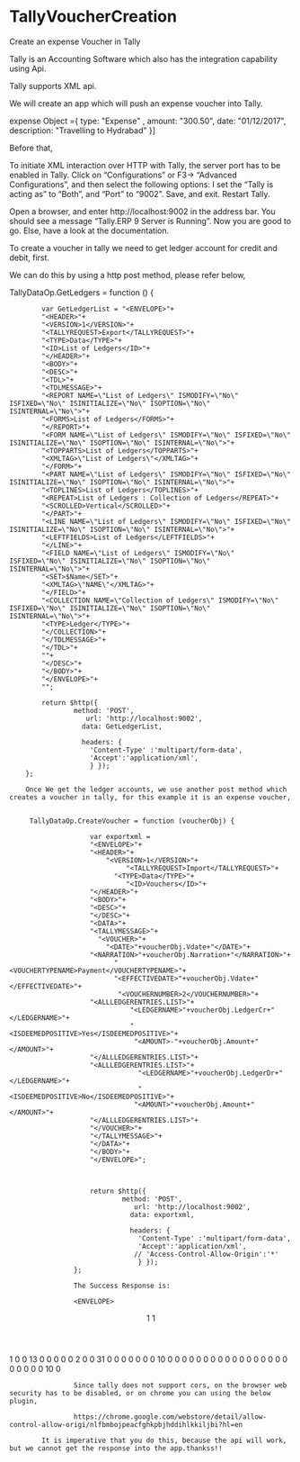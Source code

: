 # TallyVoucherCreation
Create an expense Voucher in Tally

Tally is an Accounting Software which also has the integration capability using Api.

Tally supports XML api.

We will create an app which will push an expense voucher into Tally.

expense Object ={ type: "Expense" ,
                   amount: "300.50",
                   date: "01/12/2017",
                   description: "Travelling to Hydrabad" }]
                   
 Before that,
 
 To initiate XML interaction over HTTP with Tally, the server port has to be enabled in Tally. Click on “Configurations” or F3-> “Advanced Configurations”, and then select the following options: I set the “Tally is acting as” to “Both”, and “Port” to “9002”. Save, and exit. Restart Tally.
 
Open a browser, and enter http://localhost:9002 in the address bar. You should see a message “<RESPONSE>Tally.ERP 9 Server is Running</RESPONSE>”. Now you are good to go. Else, have a look at the documentation.

To create a voucher in tally we need to get ledger account for credit and debit, first.

We can do this by using a http post method, please refer below,

 TallyDataOp.GetLedgers = function () {

            var GetLedgerList = "<ENVELOPE>"+
            "<HEADER>"+
            "<VERSION>1</VERSION>"+
            "<TALLYREQUEST>Export</TALLYREQUEST>"+
            "<TYPE>Data</TYPE>"+
            "<ID>List of Ledgers</ID>"+
            "</HEADER>"+
            "<BODY>"+
            "<DESC>"+
            "<TDL>"+
            "<TDLMESSAGE>"+
            "<REPORT NAME=\"List of Ledgers\" ISMODIFY=\"No\" ISFIXED=\"No\" ISINITIALIZE=\"No\" ISOPTION=\"No\" ISINTERNAL=\"No\">"+
            "<FORMS>List of Ledgers</FORMS>"+
            "</REPORT>"+
            "<FORM NAME=\"List of Ledgers\" ISMODIFY=\"No\" ISFIXED=\"No\" ISINITIALIZE=\"No\" ISOPTION=\"No\" ISINTERNAL=\"No\">"+
            "<TOPPARTS>List of Ledgers</TOPPARTS>"+
            "<XMLTAG>\"List of Ledgers\"</XMLTAG>"+
            "</FORM>"+
            "<PART NAME=\"List of Ledgers\" ISMODIFY=\"No\" ISFIXED=\"No\" ISINITIALIZE=\"No\" ISOPTION=\"No\" ISINTERNAL=\"No\">"+
            "<TOPLINES>List of Ledgers</TOPLINES>"+
            "<REPEAT>List of Ledgers : Collection of Ledgers</REPEAT>"+
            "<SCROLLED>Vertical</SCROLLED>"+
            "</PART>"+
            "<LINE NAME=\"List of Ledgers\" ISMODIFY=\"No\" ISFIXED=\"No\" ISINITIALIZE=\"No\" ISOPTION=\"No\" ISINTERNAL=\"No\">"+
            "<LEFTFIELDS>List of Ledgers</LEFTFIELDS>"+
            "</LINE>"+
            "<FIELD NAME=\"List of Ledgers\" ISMODIFY=\"No\" ISFIXED=\"No\" ISINITIALIZE=\"No\" ISOPTION=\"No\" ISINTERNAL=\"No\">"+
            "<SET>$Name</SET>"+
            "<XMLTAG>\"NAME\"</XMLTAG>"+
            "</FIELD>"+
            "<COLLECTION NAME=\"Collection of Ledgers\" ISMODIFY=\"No\" ISFIXED=\"No\" ISINITIALIZE=\"No\" ISOPTION=\"No\" ISINTERNAL=\"No\">"+
            "<TYPE>Ledger</TYPE>"+
            "</COLLECTION>"+
            "</TDLMESSAGE>"+
            "</TDL>"+
            ""+
            "</DESC>"+
            "</BODY>"+
            "</ENVELOPE>"+
            "";       
            
            return $http({ 
                    method: 'POST',
                       url: 'http://localhost:9002',
                      data: GetLedgerList,
                      
                      headers: { 
                        'Content-Type' :'multipart/form-data',
                        'Accept':'application/xml',
                        } });
        };
        
        Once We get the ledger accounts, we use another post method which creates a voucher in tally, for this example it is an expense voucher,
        
        
         TallyDataOp.CreateVoucher = function (voucherObj) {                     
                        
                        var exportxml = 
                        "<ENVELOPE>"+
                        "<HEADER>"+
                            "<VERSION>1</VERSION>"+
                                 "<TALLYREQUEST>Import</TALLYREQUEST>"+
                              "<TYPE>Data</TYPE>"+
                                 "<ID>Vouchers</ID>"+
                        "</HEADER>"+
                        "<BODY>"+
                        "<DESC>"+            
                        "</DESC>"+
                        "<DATA>"+
                        "<TALLYMESSAGE>"+
                          "<VOUCHER>"+
                            "<DATE>"+voucherObj.Vdate+"</DATE>"+
                        "<NARRATION>"+voucherObj.Narration+"</NARRATION>"+
                              "<VOUCHERTYPENAME>Payment</VOUCHERTYPENAME>"+
                              "<EFFECTIVEDATE>"+voucherObj.Vdate+"</EFFECTIVEDATE>"+
                               "<VOUCHERNUMBER>2</VOUCHERNUMBER>"+
                        "<ALLLEDGERENTRIES.LIST>"+
                                  "<LEDGERNAME>"+voucherObj.LedgerCr+"</LEDGERNAME>"+
                                  "<ISDEEMEDPOSITIVE>Yes</ISDEEMEDPOSITIVE>"+
                                   "<AMOUNT>-"+voucherObj.Amount+"</AMOUNT>"+
                        "</ALLLEDGERENTRIES.LIST>"+
                        "<ALLLEDGERENTRIES.LIST>"+
                                    "<LEDGERNAME>"+voucherObj.LedgerDr+"</LEDGERNAME>"+
                                    "<ISDEEMEDPOSITIVE>No</ISDEEMEDPOSITIVE>"+
                                   "<AMOUNT>"+voucherObj.Amount+"</AMOUNT>"+
                        "</ALLLEDGERENTRIES.LIST>"+
                        "</VOUCHER>"+
                        "</TALLYMESSAGE>"+
                        "</DATA>"+
                        "</BODY>"+
                        "</ENVELOPE>";                  
            
                        
                        
                        return $http({ 
                                method: 'POST',
                                   url: 'http://localhost:9002',
                                  data: exportxml,
                                  
                                  headers: { 
                                    'Content-Type' :'multipart/form-data',
                                    'Accept':'application/xml',
                                   // 'Access-Control-Allow-Origin':'*'
                                    } });
                    };
                    
                    The Success Response is:
                    
                    <ENVELOPE>
 <HEADER>
  <VERSION>1</VERSION>
  <STATUS>1</STATUS>
 </HEADER>
 <BODY>
  <DATA>
   <IMPORTRESULT>
    <CREATED>1</CREATED>
    <ALTERED>0</ALTERED>
    <DELETED>0</DELETED>
    <LASTVCHID>13</LASTVCHID>
    <LASTMID>0</LASTMID>
    <COMBINED>0</COMBINED>
    <IGNORED>0</IGNORED>
    <ERRORS>0</ERRORS>
    <CANCELLED>0</CANCELLED>
    <VCHNUMBER>2</VCHNUMBER>
   </IMPORTRESULT>
  </DATA>
  <DESC>
   <CMPINFO>
    <COMPANY>0</COMPANY>
    <GROUP>0</GROUP>
    <LEDGER>31</LEDGER>
    <COSTCATEGORY>0</COSTCATEGORY>
    <COSTCENTRE>0</COSTCENTRE>
    <GODOWN>0</GODOWN>
    <STOCKGROUP>0</STOCKGROUP>
    <STOCKCATEGORY>0</STOCKCATEGORY>
    <STOCKITEM>0</STOCKITEM>
    <VOUCHERTYPE>0</VOUCHERTYPE>
    <CURRENCY>10</CURRENCY>
    <UNIT>0</UNIT>
    <BUDGET>0</BUDGET>
    <CLIENTRULE>0</CLIENTRULE>
    <SERVERRULE>0</SERVERRULE>
    <STATE>0</STATE>
    <TDSRATE>0</TDSRATE>
    <TAXCLASSIFICATION>0</TAXCLASSIFICATION>
    <STCATEGORY>0</STCATEGORY>
    <DEDUCTEETYPE>0</DEDUCTEETYPE>
    <ATTENDANCETYPE>0</ATTENDANCETYPE>
    <FBTCATEGORY>0</FBTCATEGORY>
    <FBTASSESSEETYPE>0</FBTASSESSEETYPE>
    <TARIFFCLASSIFICATION>0</TARIFFCLASSIFICATION>
    <EXCISEDUTYCLASSIFICATION>0</EXCISEDUTYCLASSIFICATION>
    <SERIALNUMBER>0</SERIALNUMBER>
    <ADJUSTMENTCLASSIFICATION>0</ADJUSTMENTCLASSIFICATION>
    <INCOMETAXSLAB>0</INCOMETAXSLAB>
    <INCOMETAXCLASSIFICATION>0</INCOMETAXCLASSIFICATION>
    <LBTCLASSIFICATION>0</LBTCLASSIFICATION>
    <TAXUNIT>0</TAXUNIT>
    <RETURNMASTER>0</RETURNMASTER>
    <GSTCLASSIFICATION>0</GSTCLASSIFICATION>
    <VOUCHER>10</VOUCHER>
   </CMPINFO>
   <EXPSUMDATA>
    <EXPSUMID>0</EXPSUMID>
   </EXPSUMDATA>
  </DESC>
 </BODY>
</ENVELOPE>
                    
                    
                    Since tally does not support cors, on the browser web security has to be disabled, or on chrome you can using the below plugin,
                    
                    https://chrome.google.com/webstore/detail/allow-control-allow-origi/nlfbmbojpeacfghkpbjhddihlkkiljbi?hl=en
                    
            It is imperative that you do this, because the api will work, but we cannot get the response into the app.thankss!!
